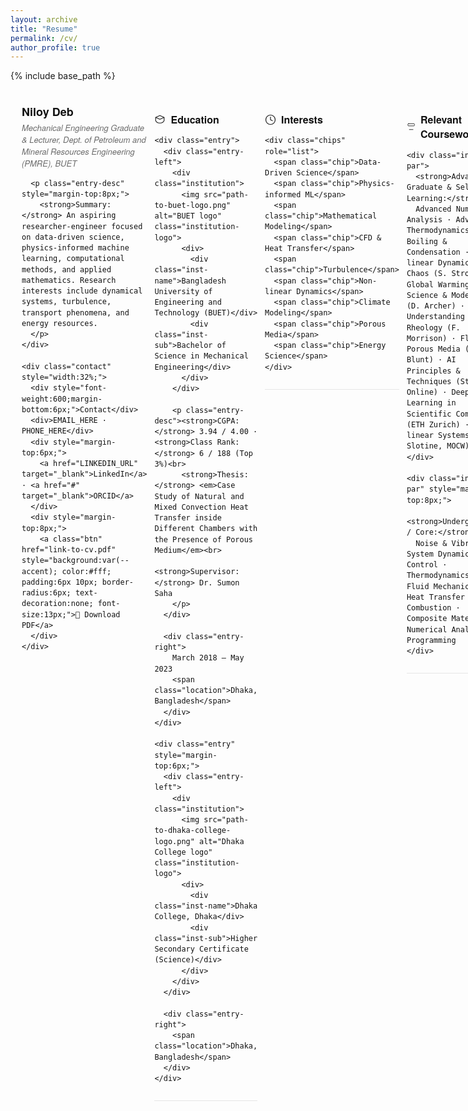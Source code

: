 ```yaml
---
layout: archive
title: "Resume"
permalink: /cv/
author_profile: true
---
```


{% include base_path %}

<!--
  Final polished CV HTML
  - Replace logo paths and contact placeholders below
  - Body font <= 14px
-->

<style>
  :root{
    --body-font-size:14px;
    --heading-font-size:16px;
    --muted:#6b6b6b;
    --accent:#0b66c3;
    --chip-bg:#f3f6fb;
    --line:#e6e6e6;
    --max-width:920px;
  }

  .cv {
    max-width: var(--max-width);
    margin: 18px auto;
    font-family: "Helvetica Neue", Arial, sans-serif;
    color:#111;
    font-size:var(--body-font-size);
    line-height:1.45;
    padding:18px;
  }

  /* Header */
  .header {
    display:flex;
    justify-content:space-between;
    align-items:flex-start;
    gap:12px;
    margin-bottom:6px;
  }
  .name {
    font-size:18px;
    font-weight:700;
    margin:0;
  }
  .title {
    font-size:13px;
    color:var(--muted);
    margin-top:4px;
    font-style:italic;
  }
  .contact {
    text-align:right;
    font-size:13px;
    color:var(--muted);
  }
  .contact a { color:var(--accent); text-decoration:none; }

  /* Section */
  .section {
    margin-top:14px;
    padding-bottom:12px;
    border-bottom:1px solid var(--line);
  }
  .section h2 {
    display:flex;
    align-items:center;
    gap:8px;
    font-size:var(--heading-font-size);
    margin:0 0 10px 0;
  }
  .section h2 svg { width:18px; height:18px; opacity:.95; }

  /* Left / right entry */
  .entry {
    display:flex;
    justify-content:space-between;
    gap:12px;
    align-items:flex-start;
    margin:8px 0;
  }
  .entry-left { width:64%; }
  .entry-right { width:34%; text-align:right; color:var(--muted); font-size:13px; }
  .entry-right .location { display:block; margin-top:6px; font-style:italic; font-size:12.5px; }

  .institution {
    display:flex;
    gap:8px;
    align-items:center;
  }
  .institution-logo { height:18px; width:auto; display:inline-block; vertical-align:middle; }
  .institution .inst-name { font-weight:700; font-size:14px; }
  .institution .inst-sub { color:var(--accent); font-style:italic; font-size:13.2px; margin-top:2px; }

  .entry-desc { margin-top:6px; font-size:13.4px; color:#111; }

  /* chips */
  .chips { display:flex; flex-wrap:wrap; gap:8px; margin-top:8px; }
  .chip { background:var(--chip-bg); padding:6px 10px; border-radius:14px; font-size:13px; }

  /* inline dot lists */
  .inline-par { margin-top:6px; font-size:13.4px; color:#111; }
  .inline-par a { color:var(--accent); text-decoration:none; }
  .dot { margin: 0 8px; color:var(--muted); }

  /* compact lists */
  .compact-list { margin:8px 0 0 0; padding-left:14px; }
  .compact-list li { margin:6px 0; font-size:13.4px; }

  /* responsive */
  @media (max-width:720px) {
    .entry { flex-direction:column; }
    .entry-left, .entry-right { width:100%; text-align:left; }
    .entry-right { margin-top:6px; }
    .contact { text-align:left; margin-top:6px; }
  }

  @media print {
    .cv { padding:0; margin:0; }
  }

  /* small helper styles */
  .muted { color:var(--muted); font-size:13px; }
</style>

<div class="cv">

  <!-- Header / Basics -->
  <div class="header">
    <div style="width:68%;">
      <p class="name">Niloy Deb</p>
      <p class="title">Mechanical Engineering Graduate & Lecturer, Dept. of Petroleum and Mineral Resources Engineering (PMRE), BUET</p>

      <p class="entry-desc" style="margin-top:8px;">
        <strong>Summary:</strong> An aspiring researcher-engineer focused on data-driven science, physics-informed machine learning, computational methods, and applied mathematics. Research interests include dynamical systems, turbulence, transport phenomena, and energy resources.
      </p>
    </div>

    <div class="contact" style="width:32%;">
      <div style="font-weight:600;margin-bottom:6px;">Contact</div>
      <div>EMAIL_HERE · PHONE_HERE</div>
      <div style="margin-top:6px;">
        <a href="LINKEDIN_URL" target="_blank">LinkedIn</a> · <a href="#" target="_blank">ORCID</a>
      </div>
      <div style="margin-top:8px;">
        <a class="btn" href="link-to-cv.pdf" style="background:var(--accent); color:#fff; padding:6px 10px; border-radius:6px; text-decoration:none; font-size:13px;">📄 Download PDF</a>
      </div>
    </div>
  </div>

  <!-- Education -->
  <section class="section" id="education">
    <h2>
      <svg viewBox="0 0 24 24" fill="none" stroke="currentColor" stroke-width="1.5" stroke-linecap="round" stroke-linejoin="round"><path d="M3 7l9-4 9 4-9 4-9-4z"></path><path d="M3 7v7a9 9 0 0 0 9 5 9 9 0 0 0 9-5V7"></path></svg>
      Education
    </h2>

    <div class="entry">
      <div class="entry-left">
        <div class="institution">
          <img src="path-to-buet-logo.png" alt="BUET logo" class="institution-logo">
          <div>
            <div class="inst-name">Bangladesh University of Engineering and Technology (BUET)</div>
            <div class="inst-sub">Bachelor of Science in Mechanical Engineering</div>
          </div>
        </div>

        <p class="entry-desc"><strong>CGPA:</strong> 3.94 / 4.00 · <strong>Class Rank:</strong> 6 / 188 (Top 3%)<br>
          <strong>Thesis:</strong> <em>Case Study of Natural and Mixed Convection Heat Transfer inside Different Chambers with the Presence of Porous Medium</em><br>
          <strong>Supervisor:</strong> Dr. Sumon Saha
        </p>
      </div>

      <div class="entry-right">
        March 2018 – May 2023
        <span class="location">Dhaka, Bangladesh</span>
      </div>
    </div>

    <div class="entry" style="margin-top:6px;">
      <div class="entry-left">
        <div class="institution">
          <img src="path-to-dhaka-college-logo.png" alt="Dhaka College logo" class="institution-logo">
          <div>
            <div class="inst-name">Dhaka College, Dhaka</div>
            <div class="inst-sub">Higher Secondary Certificate (Science)</div>
          </div>
        </div>
      </div>

      <div class="entry-right">
        <span class="location">Dhaka, Bangladesh</span>
      </div>
    </div>
  </section>

  <!-- Interests -->
  <section class="section" id="interests">
    <h2>
      <svg viewBox="0 0 24 24" fill="none" stroke="currentColor" stroke-width="1.6" stroke-linecap="round" stroke-linejoin="round"><circle cx="12" cy="12" r="10"></circle><path d="M12 6v6l4 2"></path></svg>
      Interests
    </h2>

    <div class="chips" role="list">
      <span class="chip">Data-Driven Science</span>
      <span class="chip">Physics-informed ML</span>
      <span class="chip">Mathematical Modeling</span>
      <span class="chip">CFD & Heat Transfer</span>
      <span class="chip">Turbulence</span>
      <span class="chip">Non-linear Dynamics</span>
      <span class="chip">Climate Modeling</span>
      <span class="chip">Porous Media</span>
      <span class="chip">Energy Science</span>
    </div>
  </section>

  <!-- Coursework -->
  <section class="section" id="coursework">
    <h2>
      <svg viewBox="0 0 24 24" fill="none" stroke="currentColor" stroke-width="1.5" stroke-linecap="round" stroke-linejoin="round"><rect x="3" y="4" width="18" height="6" rx="2"></rect><path d="M7 20h10"></path></svg>
      Relevant Coursework
    </h2>

    <div class="inline-par">
      <strong>Advanced / Graduate & Self-Learning:</strong>
      Advanced Numerical Analysis · Advanced Thermodynamics · Boiling & Condensation · Non-linear Dynamics & Chaos (S. Strogatz) · Global Warming — Science & Modeling (D. Archer) · Understanding Rheology (F. Morrison) · Flow in Porous Media (M. Blunt) · AI Principles & Techniques (Stanford Online) · Deep Learning in Scientific Computing (ETH Zurich) · Non-linear Systems (J. Slotine, MOCW)
    </div>

    <div class="inline-par" style="margin-top:8px;">
      <strong>Undergraduate / Core:</strong>
      Noise & Vibration · System Dynamics & Control · Thermodynamics · Fluid Mechanics · Heat Transfer · Combustion · Composite Materials · Numerical Analysis & Programming
    </div>
  </section>

  <!-- Research -->
  <section class="section" id="research">
    <h2>
      <svg viewBox="0 0 24 24" fill="none" stroke="currentColor" stroke-width="1.5" stroke-linecap="round" stroke-linejoin="round"><path d="M3 7h18"></path><path d="M12 3v18"></path></svg>
      Research Experience
    </h2>

    <div class="entry" style="margin-top:6px;">
      <div class="entry-left">
        <div class="inst-name">Robustness of Linear Controllers (P, PI, PID) in Convection Modeling</div>
        <div class="entry-desc">Supervisor: Dr. Sumon Saha</div>
      </div>
      <div class="entry-right">June 2023</div>
    </div>

    <div class="entry" style="margin-top:6px;">
      <div class="entry-left">
        <div class="inst-name">A Generalized Formulation for Nusselt Number Irrespective of Thermal Boundary Conditions</div>
        <div class="entry-desc">Supervisor: Dr. Sumon Saha</div>
      </div>
      <div class="entry-right">Aug 2023</div>
    </div>

    <div class="entry" style="margin-top:6px;">
      <div class="entry-left">
        <div class="inst-name">A Study of Reservoir Fluid Properties and Phase Behavior of Titas Gas Field</div>
        <div class="entry-desc">Hydrocarbon Unit Research Program 2023–24 · Supervisor / PI: Dr. Mohammed Mahbubur Rahman</div>
      </div>
      <div class="entry-right">May 2024</div>
    </div>
  </section>

  <!-- Publications (Jekyll include) -->
  <section class="section" id="publications">
    <h2>
      <svg viewBox="0 0 24 24" fill="none" stroke="currentColor" stroke-width="1.4" stroke-linecap="round" stroke-linejoin="round"><path d="M19 21H5a2 2 0 0 1-2-2V7"></path><path d="M17 3H7a2 2 0 0 0-2 2v12"></path></svg>
      Publications
    </h2>

    <ul style="margin:6px 0 0 14px;">
      {% for post in site.publications reversed %}
        {% include archive-single-cv.html %}
      {% endfor %}
    </ul>
  </section>

  <!-- Professional Experience -->
  <section class="section" id="professional">
    <h2>
      <svg viewBox="0 0 24 24" fill="none" stroke="currentColor" stroke-width="1.5" stroke-linecap="round" stroke-linejoin="round"><rect x="2" y="7" width="20" height="14" rx="2"></rect><path d="M16 3h0a2 2 0 0 1 2 2v2H6V5a2 2 0 0 1 2-2h0"></path></svg>
      Professional Experience
    </h2>

    <!-- Lecturer -->
    <div class="entry">
      <div class="entry-left">
        <div class="institution">
          <img src="path-to-buet-logo.png" alt="BUET logo" class="institution-logo">
          <div>
            <div class="inst-name">Bangladesh University of Engineering and Technology</div>
            <div class="inst-sub">Lecturer, Dept. of Petroleum & Mineral Resources Engineering</div>
          </div>
        </div>

        <p class="entry-desc">
          Academic research in Energy Resources Engineering focusing on Hydrocarbon Reservoir Engineering, Drilling, Well Logging, and Production. Work framed within the global energy transition and developing-world context.<br>
          <strong>Taught:</strong> PMRE 411 · Petroleum Reservoir Engineering · PMRE 413 · Natural Gas Engineering (≈50 students each)
        </p>
      </div>

      <div class="entry-right">
        Dec 2023 – Present
        <span class="location">Dhaka, Bangladesh</span>
      </div>
    </div>

    <!-- Research Assistant -->
    <div class="entry" style="margin-top:8px;">
      <div class="entry-left">
        <div class="inst-name">Research Assistant, CFDHT Research Group, Dept. of ME</div>
        <div class="entry-desc">Numerical modeling & simulation of thermo-fluid problems · CFD & Heat Transfer research · Mentored undergraduate students</div>
      </div>
      <div class="entry-right">Jun 2023 – Dec 2023 <span class="location">Dhaka, Bangladesh</span></div>
    </div>

    <!-- Co-instructor -->
    <div class="entry" style="margin-top:8px;">
      <div class="entry-left">
        <div class="inst-name">Co-instructor, Directorate of Continuing Education, BUET</div>
        <div class="entry-desc">Short course: COMSOL Multiphysics Simulation of Thermo-fluidic Problems (Basic Level) · 2-day workshop · Resource person: Dr. Sumon Saha</div>
      </div>
      <div class="entry-right">Dec 2023 <span class="location">Dhaka, Bangladesh</span></div>
    </div>

    <!-- Industrial trainee -->
    <div class="entry" style="margin-top:8px;">
      <div class="entry-left">
        <div class="inst-name">Haripur 360 MW Combined Cycle Power Plant</div>
        <div class="inst-sub">Industrial Trainee</div>
        <div class="entry-desc">Hands-on exposure to power generation, unit operations (FGC, HRSG, ST, GT, WT), maintenance, and process control.</div>
      </div>
      <div class="entry-right">Apr 2022 (3 weeks) <span class="location">Dhaka, Bangladesh</span></div>
    </div>
  </section>

  <!-- Academic Projects -->
  <section class="section" id="projects">
    <h2>
      <svg viewBox="0 0 24 24" fill="none" stroke="currentColor" stroke-width="1.4" stroke-linecap="round" stroke-linejoin="round"><path d="M3 7h18"></path><path d="M3 11h18"></path><path d="M3 15h18"></path></svg>
      Academic Projects
    </h2>

    <div class="entry" style="margin-top:6px;">
      <div class="entry-left">
        <div class="inst-name">Design of a Counter-Flow Shell & Helical Coil Tube Heat Exchanger (SHCTHX)</div>
        <div class="inst-sub">ME-310: Thermo-fluid System Design & Practice</div>
        <div class="entry-desc">CAD design · Thermo-hydraulic calculations · Prototype design and CFD simulation for flow & thermal visualization.</div>
      </div>
      <div class="entry-right">Feb 2022</div>
    </div>

    <div class="entry" style="margin-top:6px;">
      <div class="entry-left">
        <div class="inst-name">Self-Stabilizing, Computer-Controlled Laser Turret</div>
        <div class="inst-sub">ME-366: Electromechanical System Design & Practice</div>
        <div class="entry-desc">CAD · Arduino programming · sensor integration & feedback control · hardware-software integration for stabilization and precision.</div>
      </div>
      <div class="entry-right">Jul 2021</div>
    </div>
  </section>

  <!-- Training & MOOCs -->
  <section class="section" id="training">
    <h2>
      <svg viewBox="0 0 24 24" fill="none" stroke="currentColor" stroke-width="1.4" stroke-linecap="round" stroke-linejoin="round"><path d="M21 8V7a2 2 0 0 0-2-2h-3"></path><path d="M3 8v9a2 2 0 0 0 2 2h3"></path></svg>
      Training & MOOC Completion
    </h2>

    <p class="inline-par">
      Research Skill Development · DCE, BUET · <a href="https://buetedu-my.sharepoint.com/:b:/g/personal/niloydeb_pmre_buet_ac_bd/EXOfHmAlqktAtOIqCe3qqqwBMHvi-7VKch1JsfkeN4RUmw?e=1pHMCX">Certificate</a>
      <span class="dot">·</span>
      Quantitative Method · Coursera · <a href="https://www.coursera.org/account/accomplishments/verify/KUNNEK67EW6E">Certificate</a>
      <span class="dot">·</span>
      Evaluating Problems · Coursera · <a href="https://www.coursera.org/account/accomplishments/verify/QWF5B9NVSPDD">Certificate</a>
      <span class="dot">·</span>
      Welcome to Game Theory · Coursera · <a href="https://www.coursera.org/account/accomplishments/verify/3V72R3HBVLJS">Certificate</a>
      <span class="dot">·</span>
      Intro to Data Analysis using Excel · Coursera · <a href="https://www.coursera.org/account/accomplishments/verify/8SC5YX5ZGN9K">Certificate</a>
      <span class="dot">·</span>
      Introduction to Programming with MATLAB · Coursera · <a href="https://www.coursera.org/account/accomplishments/verify/TCQNM5G5Y7FP">Certificate</a>
      <span class="dot">·</span>
      Python for Everybody (Specialization) · Coursera · <a href="https://www.coursera.org/account/accomplishments/specialization/VPRVZ5MZ43HX">Certificate</a>
      <span class="dot">·</span>
      ELEN7070x: Research Methods · EdX · <a href="https://courses.edx.org/certificates/9abb933553e644ed9f41ff096fc60a72">Certificate</a>
      <span class="dot">·</span>
      16.00x: Introduction to Aerospace Engineering · EdX · <a href="https://courses.edx.org/certificates/ec2238cfcac64bbebddb7263c82ce30c">Certificate</a>
      <span class="dot">·</span>
      Image Processing Onramp · MathWorks · <a href="https://matlabacademy.mathworks.com/progress/share/certificate.html?id=6c90b29d-19c4-4b51-9069-fa743ed4b1f7&">Certificate</a>
      <span class="dot">·</span>
      Solving ODEs with MATLAB · MathWorks · <a href="https://matlabacademy.mathworks.com/progress/share/certificate.html?id=c390f6ca-c82a-4189-83ef-c67ccb7cc0dc&">Certificate</a>
    </p>
  </section>

  <!-- Technical Skills -->
  <section class="section" id="skills">
    <h2>
      <svg viewBox="0 0 24 24" fill="none" stroke="currentColor" stroke-width="1.4" stroke-linecap="round" stroke-linejoin="round"><path d="M12 2l3 7h7l-5.5 4 2 7L12 16l-6.5 4 2-7L2 9h7z"></path></svg>
      Technical Skills
    </h2>

    <p class="entry-desc"><strong>Highlights:</strong> Scientific Writing · Exploratory Data Analysis · Quantitative Research</p>

    <ul class="compact-list">
      <li><strong>Programming:</strong> Python, MATLAB, C</li>
      <li><strong>Documentation:</strong> LaTeX, MS Office</li>
      <li><strong>Visualization:</strong> Tecplot 360, WebplotDigitizer, Desmos</li>
      <li><strong>Design & CAD:</strong> AutoCAD, SolidWorks, Proteus, Draw.io, Canva, Illustrator, Photoshop</li>
      <li><strong>FEM / Modeling:</strong> COMSOL Multiphysics · Simulink</li>
    </ul>
  </section>

  <!-- Awards -->
  <section class="section" id="awards">
    <h2>
      <svg viewBox="0 0 24 24" fill="none" stroke="currentColor" stroke-width="1.4" stroke-linecap="round" stroke-linejoin="round"><path d="M12 2l2.09 6.26L20 9.27l-5 3.64L16.18 21 12 17.77 7.82 21 9 12.91 4 9.27l5.91-.99L12 2z"></path></svg>
      Awards & Achievements
    </h2>

    <ul class="compact-list">
      <li><strong>Dr. Muhammad Harunur Rashid Award (ICME 2023):</strong> Best paper — 14th Int. Conf. on Mechanical Engg., BUET</li>
      <li><strong>University Merit Scholarship (2018–2023):</strong> Awarded for consecutive terms, BUET</li>
      <li><strong>Dean’s List Award (2018–2023):</strong> Awarded for consecutive terms, Dept. of ME, BUET</li>
    </ul>
  </section>

</div>
